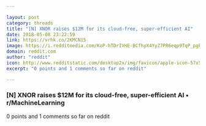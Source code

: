 ```yaml
---

layout: post
category: threads
title: "[N] XNOR raises $12M for its cloud-free, super-efficient AI"
date: 2018-05-08 23:22:59
link: https://vrhk.co/2KMCN15
image: https://i.redditmedia.com/KoP-hTDrIVHE-BCfhyX4YyZ7PR6eqp9TqP_pgE8eof8.jpg?w=320&s=08878b0527fa7556a1ca43e97c88d64a
domain: reddit.com
author: "reddit"
icon: http://www.redditstatic.com/desktop2x/img/favicon/apple-icon-57x57.png
excerpt: "0 points and 1 comments so far on reddit"

---
```


### [N] XNOR raises $12M for its cloud-free, super-efficient AI • r/MachineLearning

0 points and 1 comments so far on reddit